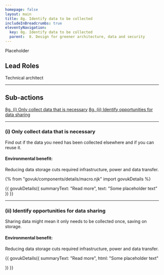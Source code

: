 ```yaml
---
homepage: false
layout: main
title: 8g. Identify data to be collected
includeInBreadcrumbs: true
eleventyNavigation:
  key: 8g. Identify data to be collected
  parent:  8. Design for greener architecture, data and security
---
```

Placeholder

## Lead Roles

Technical architect

* * *

## Sub-actions

[8g. (i) Only collect data that is necessary](#(i)-only-collect-data-that-is-necessary)
[8g. (ii) Identify opportunities for data sharing](#(ii)-identify-opportunities-for-data-sharing)

* * *

###  (i) Only collect data that is necessary

Find out if the data you need has been collected elsewhere and if you can reuse it.

#### Environmental benefit: 
Reducing data storage cuts required infrastructure, power and data transfer.

{% from "govuk/components/details/macro.njk" import govukDetails %}

{{ govukDetails({
  summaryText: "Read more",
  text: "Some placeholder text"
}) }}
* * *

###  (ii) Identify opportunities for data sharing

Sharing data might mean it only needs to be collected once, saving on storage.

#### Environmental benefit: 
Reducing data storage cuts required infrastructure, power and data transfer.

{{ govukDetails({
  summaryText: "Read more",
  html: "Some placeholder text"

}) }}
